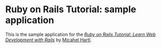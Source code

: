 # Ruby on Rails Tutorial: sample application

This is the sample application for the
[*Ruby on Rails Tutorial: Learn Web Development with Rails*](http://www.railstutorial.org/)
by [Micahel Hartl](http://www.michaelhartl.com/).
